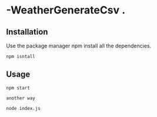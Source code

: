 # -WeatherGenerateCsv .


## Installation

Use the package manager npm  install all the dependencies.

```npm
npm isntall
```

## Usage

```node
npm start

another way 

node index.js
```
